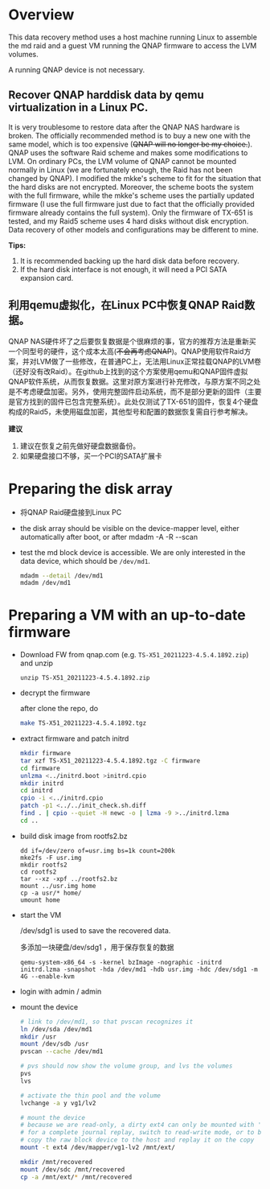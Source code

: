 Overview
========

This data recovery method uses a host machine running Linux to assemble the
md raid and a guest VM running the QNAP firmware to access the LVM volumes.

A running QNAP device is not necessary.

## Recover QNAP harddisk data  by qemu virtualization in a Linux PC.

It is very troublesome to restore data after the QNAP NAS hardware is broken. The officially recommended method is to buy a new one with the same model, which is too expensive (~~QNAP will no longer be my choice.~~). QNAP uses the software Raid scheme and makes some modifications to LVM. On ordinary PCs, the LVM volume of QNAP cannot be mounted normally in Linux (we are fortunately enough, the Raid has not been changed by QNAP).  I modified the mkke's scheme to fit for the situation that the hard disks are not encrypted. Moreover,  the scheme boots the system with the full firmware, while the mkke's scheme uses the partially updated firmware (I use the full firmware just due to fact that the officially provided firmware already contains the full system). Only the firmware of TX-651 is tested, and my Raid5 scheme uses 4 hard disks without disk encryption.  Data recovery of other models and configurations may be different to mine.

**Tips:** 

1. It is recommended backing up the hard disk data before recovery.
2. If the hard disk interface is not enough, it will need a PCI SATA expansion card.

## 利用qemu虚拟化，在Linux PC中恢复QNAP Raid数据。

QNAP NAS硬件坏了之后要恢复数据是个很麻烦的事，官方的推荐方法是重新买一个同型号的硬件，这个成本太高(~~不会再考虑QNAP~~)。QNAP使用软件Raid方案，并对LVM做了一些修改，在普通PC上，无法用Linux正常挂载QNAP的LVM卷（还好没有改Raid）。在github上找到的这个方案使用qemu和QNAP固件虚拟QNAP软件系统，从而恢复数据。这里对原方案进行补充修改，与原方案不同之处是不考虑硬盘加密。另外，使用完整固件启动系统，而不是部分更新的固件（主要是官方找到的固件已包含完整系统）。此处仅测试了TX-651的固件，恢复4个硬盘构成的Raid5，未使用磁盘加密，其他型号和配置的数据恢复需自行参考解决。

**建议**

1. 建议在恢复之前先做好硬盘数据备份。
2. 如果硬盘接口不够，买一个PCI的SATA扩展卡




Preparing the disk array
========================

* 将QNAP Raid硬盘接到Linux PC
* the disk array should be visible on the device-mapper level, either
  automatically after boot, or after mdadm -A -R --scan
* test the md block device is accessible.
  We are only interested in the data device, which should be `/dev/md1`.

  ``` bash
  mdadm --detail /dev/md1
  mdadm /dev/md1
  ```

Preparing a VM with an up-to-date firmware
==========================================

* Download FW  from qnap.com (e.g. `TS-X51_20211223-4.5.4.1892.zip`)
  and unzip
  
  ```
  unzip TS-X51_20211223-4.5.4.1892.zip
  ```
  
* decrypt the firmware

  after clone the repo, do

  ``` bash
  make TS-X51_20211223-4.5.4.1892.tgz
  ```

* extract firmware and patch initrd

  ``` bash
  mkdir firmware
  tar xzf TS-X51_20211223-4.5.4.1892.tgz -C firmware
  cd firmware
  unlzma <../initrd.boot >initrd.cpio
  mkdir initrd
  cd initrd
  cpio -i <../initrd.cpio
  patch -p1 <../../init_check.sh.diff
  find . | cpio --quiet -H newc -o | lzma -9 >../initrd.lzma
  cd ..
  ```

* build disk image from rootfs2.bz

  ```
  dd if=/dev/zero of=usr.img bs=1k count=200k
  mke2fs -F usr.img
  mkdir rootfs2
  cd rootfs2
  tar --xz -xpf ../rootfs2.bz
  mount ../usr.img home
  cp -a usr/* home/
  umount home
  ```

* start the VM

  /dev/sdg1 is used to save the recovered data.

  多添加一块硬盘/dev/sdg1 ，用于保存恢复的数据

  ```
  qemu-system-x86_64 -s -kernel bzImage -nographic -initrd initrd.lzma -snapshot -hda /dev/md1 -hdb usr.img -hdc /dev/sdg1 -m 4G --enable-kvm
  ```

* login with admin / admin

* mount the device

  ``` bash
  # link to /dev/md1, so that pvscan recognizes it
  ln /dev/sda /dev/md1
  mkdir /usr
  mount /dev/sdb /usr
  pvscan --cache /dev/md1
  
  # pvs should now show the volume group, and lvs the volumes
  pvs
  lvs
  
  # activate the thin pool and the volume
  lvchange -a y vg1/lv2
  
  # mount the device
  # because we are read-only, a dirty ext4 can only be mounted with '-o ro,noload'
  # for a complete journal replay, switch to read-write mode, or to be safe
  # copy the raw block device to the host and replay it on the copy
  mount -t ext4 /dev/mapper/vg1-lv2 /mnt/ext/
  
  mkdir /mnt/recovered
  mount /dev/sdc /mnt/recovered
  cp -a /mnt/ext/* /mnt/recovered
  ```



